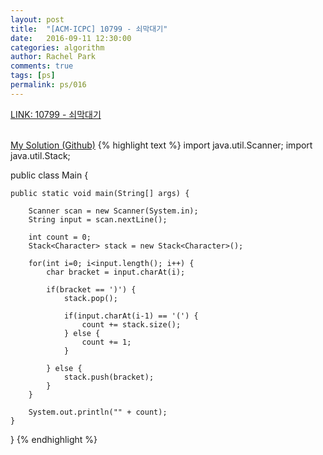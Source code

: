 ```yaml
---
layout: post
title:  "[ACM-ICPC] 10799 - 쇠막대기"
date:   2016-09-11 12:30:00
categories: algorithm
author: Rachel Park
comments: true
tags: [ps]
permalink: ps/016
---
```



<a href='https://www.acmicpc.net/problem/10799' target='_blank'>LINK: 10799 - 쇠막대기</a>
<br/><br/>


<a href='https://github.com/mjpark03/acmicpc/blob/master/src/IronStick.java'>My Solution (Github)</a>
{% highlight text %}
import java.util.Scanner;
import java.util.Stack;
 
public class Main {
 
    public static void main(String[] args) {
 
        Scanner scan = new Scanner(System.in);
        String input = scan.nextLine();
 
        int count = 0;
        Stack<Character> stack = new Stack<Character>();
 
        for(int i=0; i<input.length(); i++) {
            char bracket = input.charAt(i);
 
            if(bracket == ')') {
                stack.pop();
 
                if(input.charAt(i-1) == '(') {
                    count += stack.size();
                } else {
                    count += 1;
                }
 
            } else {
                stack.push(bracket);
            }
        }
 
        System.out.println("" + count);
    }
}
{% endhighlight %}

<!-- more -->

<br/><br/>


